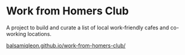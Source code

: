 Work from Homers Club
=====================

A project to build and curate a list of local work-friendly cafes and co-working locations.

[balsamiqleon.github.io/work-from-homers-club/](http://balsamiqleon.github.io/work-from-homers-club/)
